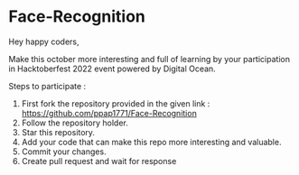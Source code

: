 # Face-Recognition
Hey happy coders,

Make this october more interesting and full of learning by your participation in Hacktoberfest 2022 event powered by Digital Ocean.

Steps to participate :
1. First fork the repository provided in the given link : https://github.com/ppap1771/Face-Recognition
2. Follow the repository holder.
2. Star this repository.
3. Add your code that can make this repo more interesting and valuable.
4. Commit your changes.
5. Create pull request and wait for response
